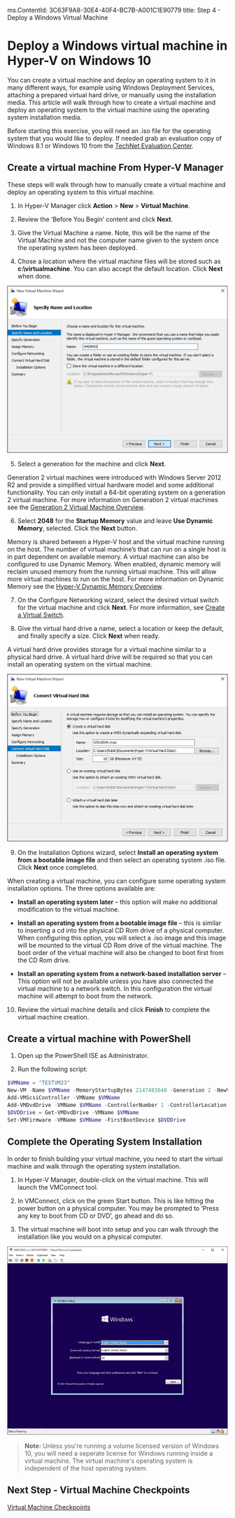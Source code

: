 ms.ContentId: 3C63F9A8-30E4-40F4-BC7B-A001C1E90779
title: Step 4 - Deploy a Windows Virtual Machine

# Deploy a Windows virtual machine in Hyper-V on Windows 10

You can create a virtual machine and deploy an operating system to it in many different ways, for example using Windows Deployment Services, attaching a prepared virtual hard drive, or manually using the installation media. This article will walk through how to create a virtual machine and deploy an operating system to the virtual machine using the operating system installation media.

Before starting this exercise, you will need an .iso file for the operating system that you would like to deploy. If needed grab an evaluation copy of Windows 8.1 or Windows 10 from the [TechNet Evaluation Center](http://www.microsoft.com/en-us/evalcenter/).

## Create a virtual machine From Hyper-V Manager
These steps will walk through how to manually create a virtual machine and deploy an operating system to this virtual machine.

1. In Hyper-V Manager click **Action** > **New** > **Virtual Machine**.

2. Review the ‘Before You Begin’ content and click **Next**. 

3. Give the Virtual Machine a name. Note, this will be the name of the Virtual Machine and not the computer name given to the system once the operating system has been deployed.

4. Chose a location where the virtual machine files will be stored such as **c:\virtualmachine**. You can also accept the default location. Click **Next** when done.
	
  ![](media/new_vm_upd.png)

5. Select a generation for the machine and click **Next**.  

  Generation 2 virtual machines were introduced with Windows Server 2012 R2 and provide a simplified virtual hardware model and some additional functionality. You can only install a 64-bit operating system on a generation 2 virtual machine. For more information on Generation 2 virtual machines see the [Generation 2 Virtual Machine Overview](https://technet.microsoft.com/en-us/library/dn282285.aspx).

6. Select **2048** for the **Startup Memory** value and leave **Use Dynamic Memory**, selected. Click the **Next** button.  

  Memory is shared between a Hyper-V host and the virtual machine running on the host. The number of virtual machine’s that can run on a single host is in part dependent on available memory. A virtual machine can also be configured to use Dynamic Memory. When enabled, dynamic memory will reclaim unused memory from the running virtual machine. This will allow more virtual machines to run on the host. For more information on Dynamic Memory see the [Hyper-V Dynamic Memory Overview](https://technet.microsoft.com/en-us/library/hh831766.aspx).

7. On the Configure Networking wizard, select the desired virtual switch for the virtual machine and click **Next**. For more information, see [Create a Virtual Switch](walkthrough_virtual_switch.md).

8. Give the virtual hard drive a name, select a location or keep the default, and finally specify a size. Click **Next** when ready.

  A virtual hard drive provides storage for a virtual machine similar to a physical hard drive. A virtual hard drive will be required so that you can install an operating system on the virtual machine.
  
  ![](media/new_vhd_upd.png)  

9. On the Installation Options wizard, select **Install an operating system from a bootable image file** and then select an operating system .iso file. Click **Next** once completed.

  When creating a virtual machine, you can configure some operating system installation options. The three options available are:

  - **Install an operating system later** – this option will make no additional modification to the virtual machine.

  - **Install an operating system from a bootable image file** – this is similar to inserting a cd into the physical CD Rom drive of a physical computer. When configuring this option, you will select a .iso image and this image will be mounted to the virtual CD Rom drive of the virtual machine. The boot order of the virtual machine will also be changed to boot first from the CD Rom drive.

  - **Install an operating system from a network-based installation server** – This option will not be available unless you have also connected the virtual machine to a network switch. In this configuration the virtual machine will attempt to boot from the network.
  
10. Review the virtual machine details and click **Finish** to complete the virtual machine creation.

## Create a virtual machine with PowerShell

1. Open up the PowerShell ISE as Administrator.

2. Run the following script:

  ```powershell
$VMName = "TESTVM23"
New-VM -Name $VMName -MemoryStartupBytes 2147483648 -Generation 2 -NewVHDPath "D:\Virtual Machines\$VMName\$VMName.vhdx" -NewVHDSizeBytes 53687091200 -Path "D:\Virtual Machines\$VMName" -SwitchName 'External VM Switch'
Add-VMScsiController -VMName $VMName
Add-VMDvdDrive -VMName $VMName -ControllerNumber 1 -ControllerLocation 0 -Path 'C:\Users\Administrator\Desktop\en_windows_10_enterprise_x64_dvd_6851151.iso'
$DVDDrive = Get-VMDvdDrive -VMName $VMName
Set-VMFirmware -VMName $VMName -FirstBootDevice $DVDDrive
  ```
  
## Complete the Operating System Installation

In order to finish building your virtual machine, you need to start the virtual machine and walk through the operating system installation.

1. In Hyper-V Manager, double-click on the virtual machine. This will launch the VMConnect tool.

2. In VMConnect, click on the green Start button. This is like hitting the power button on a physical computer. You may be prompted to ‘Press any key to boot from CD or DVD’, go ahead and do so.

3. The virtual machine will boot into setup and you can walk through the installation like you would on a physical computer.

  ![](media/OSDeploy_upd.png) 

> **Note:** Unless you're running a volume licensed version of Windows 10, you will need a seperate license for Windows running inside a virtual machine. The virtual machine's operating system is independent of the host operating system.

## Next Step - Virtual Machine Checkpoints
[Virtual Machine Checkpoints](walkthrough_checkpoints.md)